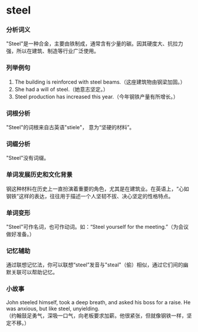 # steel

### 分析词义

  

"Steel"是一种合金，主要由铁制成，通常含有少量的碳。因其硬度大、抗拉力强，所以在建筑、制造等行业广泛使用。

  

### 列举例句

  

1.  The building is reinforced with steel beams.（这座建筑物由钢梁加固。）
2.  She had a will of steel.（她意志坚定。）
3.  Steel production has increased this year.（今年钢铁产量有所增长。）

  

### 词根分析

  

"Steel"的词根来自古英语"stiele"， 意为“坚硬的材料”。

  

### 词缀分析

  

"Steel"没有词缀。

  

### 单词发展历史和文化背景

  

钢这种材料在历史上一直扮演着重要的角色，尤其是在建筑业。在英语上，“心如钢铁”这样的表达，往往用于描述一个人坚韧不拔、决心坚定的性格特点。

  

### 单词变形

  

"Steel"可作名词，也可作动词。如：“Steel yourself for the meeting.”（为会议做好准备。）

  

### 记忆辅助

  

通过联想记忆法，你可以联想“steel”发音与"steal"（偷）相似，通过它们间的幽默关联可以帮助记忆。

  

### 小故事

  

John steeled himself, took a deep breath, and asked his boss for a raise. He was anxious, but like steel, unyielding.  
（约翰鼓足勇气，深吸一口气，向老板要求加薪。他很紧张，但就像钢铁一样，坚定不移。）
